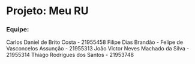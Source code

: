 <h1>Projeto: Meu RU</h1>
<h3>Equipe:</h3>
<p>

  Carlos Daniel de Brito Costa - 21955458
  Filipe Dias Brandão - 
  Felipe de Vasconcelos Assunção - 21955313
  João Victor Neves Machado da Silva - 21955314
  Thiago Rodrigues dos Santos - 21953748
</p>
